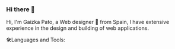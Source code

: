 ### Hi there 👋

Hi, I'm Gaizka Pato, a Web designer 🚀 from Spain, I have extensive experience in the design and building of web applications.


 🛠️Languages and Tools:
 
